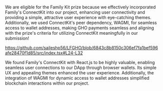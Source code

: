 We are eligible for the Family Kit prize because we effectively incorporated Family's ConnectKit into our project, enhancing user connectivity and providing a simple, attractive user experience with eye-catching themes. Additionally, we used ConnectKit's peer dependency, WAGMI, for seamless access to wallet addresses, making GHO payments seamless and aligning with the prize's criteria for utilizing ConnectKit meaningfully in our submission!

https://github.com/saileshp56/LFGHO/blob/6843c8b8150c306ef7fa1bef596afe28470f1d85/src/index.tsx#L24-L32

We found Family's ConnectKit with React.js to be highly valuable, enabling seamless user connections to our DApp through browser wallets. Its simple UX and appealing themes enhanced the user experience. Additionally, the integration of WAGMI for dynamic access to wallet addresses simplified blockchain interactions within our project.





